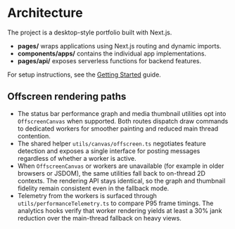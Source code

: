 # Architecture

The project is a desktop-style portfolio built with Next.js.

- **pages/** wraps applications using Next.js routing and dynamic imports.
- **components/apps/** contains the individual app implementations.
- **pages/api/** exposes serverless functions for backend features.

For setup instructions, see the [Getting Started](./getting-started.md) guide.

## Offscreen rendering paths

- The status bar performance graph and media thumbnail utilities opt into `OffscreenCanvas`
  when supported. Both routes dispatch draw commands to dedicated workers for smoother
  painting and reduced main thread contention.
- The shared helper `utils/canvas/offscreen.ts` negotiates feature detection and exposes a
  single interface for posting messages regardless of whether a worker is active.
- When `OffscreenCanvas` or workers are unavailable (for example in older browsers or JSDOM),
  the same utilities fall back to on-thread 2D contexts. The rendering API stays identical, so
  the graph and thumbnail fidelity remain consistent even in the fallback mode.
- Telemetry from the workers is surfaced through `utils/performanceTelemetry.ts` to compare
  P95 frame timings. The analytics hooks verify that worker rendering yields at least a 30%
  jank reduction over the main-thread fallback on heavy views.
